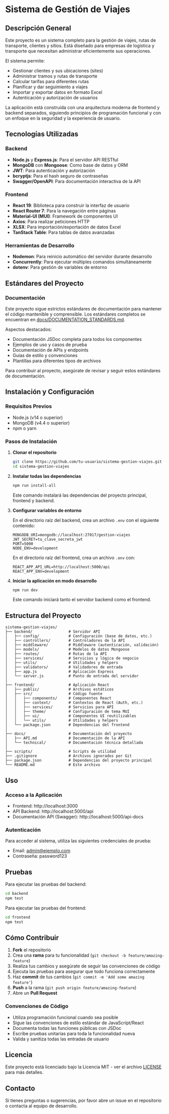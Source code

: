 # Sistema de Gestión de Viajes

## Descripción General

Este proyecto es un sistema completo para la gestión de viajes, rutas de transporte, clientes y sitios. Está diseñado para empresas de logística y transporte que necesitan administrar eficientemente sus operaciones.

El sistema permite:
- Gestionar clientes y sus ubicaciones (sites)
- Administrar tramos y rutas de transporte
- Calcular tarifas para diferentes rutas
- Planificar y dar seguimiento a viajes
- Importar y exportar datos en formato Excel
- Autenticación y autorización de usuarios

La aplicación está construida con una arquitectura moderna de frontend y backend separados, siguiendo principios de programación funcional y con un enfoque en la seguridad y la experiencia de usuario.

## Tecnologías Utilizadas

### Backend
- **Node.js** y **Express.js**: Para el servidor API RESTful
- **MongoDB** con **Mongoose**: Como base de datos y ORM
- **JWT**: Para autenticación y autorización
- **bcryptjs**: Para el hash seguro de contraseñas
- **Swagger/OpenAPI**: Para documentación interactiva de la API

### Frontend
- **React 19**: Biblioteca para construir la interfaz de usuario
- **React Router 7**: Para la navegación entre páginas
- **Material-UI (MUI)**: Framework de componentes UI
- **Axios**: Para realizar peticiones HTTP
- **XLSX**: Para importación/exportación de datos Excel
- **TanStack Table**: Para tablas de datos avanzadas

### Herramientas de Desarrollo
- **Nodemon**: Para reinicio automático del servidor durante desarrollo
- **Concurrently**: Para ejecutar múltiples comandos simultáneamente
- **dotenv**: Para gestión de variables de entorno

## Estándares del Proyecto

### Documentación
Este proyecto sigue estrictos estándares de documentación para mantener el código mantenible y comprensible. Los estándares completos se encuentran en [docs/DOCUMENTATION_STANDARDS.md](docs/DOCUMENTATION_STANDARDS.md).

Aspectos destacados:
- Documentación JSDoc completa para todos los componentes
- Ejemplos de uso y casos de prueba
- Documentación de APIs y endpoints
- Guías de estilo y convenciones
- Plantillas para diferentes tipos de archivos

Para contribuir al proyecto, asegúrate de revisar y seguir estos estándares de documentación.

## Instalación y Configuración

### Requisitos Previos
- Node.js (v14 o superior)
- MongoDB (v4.4 o superior)
- npm o yarn

### Pasos de Instalación

1. **Clonar el repositorio**
   ```bash
   git clone https://github.com/tu-usuario/sistema-gestion-viajes.git
   cd sistema-gestion-viajes
   ```

2. **Instalar todas las dependencias**
   ```bash
   npm run install-all
   ```
   Este comando instalará las dependencias del proyecto principal, frontend y backend.

3. **Configurar variables de entorno**
   
   En el directorio raíz del backend, crea un archivo `.env` con el siguiente contenido:
   ```
   MONGODB_URI=mongodb://localhost:27017/gestion-viajes
   JWT_SECRET=tu_clave_secreta_jwt
   PORT=5000
   NODE_ENV=development
   ```

   En el directorio raíz del frontend, crea un archivo `.env` con:
   ```
   REACT_APP_API_URL=http://localhost:5000/api
   REACT_APP_ENV=development
   ```

4. **Iniciar la aplicación en modo desarrollo**
   ```bash
   npm run dev
   ```
   Este comando iniciará tanto el servidor backend como el frontend.

## Estructura del Proyecto

```
sistema-gestion-viajes/
├── backend/                # Servidor API
│   ├── config/             # Configuración (base de datos, etc.)
│   ├── controllers/        # Controladores de la API
│   ├── middleware/         # Middleware (autenticación, validación)
│   ├── models/             # Modelos de datos Mongoose
│   ├── routes/             # Rutas de la API
│   ├── services/           # Servicios y lógica de negocio
│   ├── utils/              # Utilidades y helpers
│   ├── validators/         # Validadores de entrada
│   ├── app.js              # Aplicación Express
│   └── server.js           # Punto de entrada del servidor
│
├── frontend/               # Aplicación React
│   ├── public/             # Archivos estáticos
│   ├── src/                # Código fuente
│   │   ├── components/     # Componentes React
│   │   ├── context/        # Contextos de React (Auth, etc.)
│   │   ├── services/       # Servicios para API
│   │   ├── theme/          # Configuración de tema MUI
│   │   ├── ui/             # Componentes UI reutilizables
│   │   └── utils/          # Utilidades y helpers
│   └── package.json        # Dependencias del frontend
│
├── docs/                   # Documentación del proyecto
│   ├── API.md              # Documentación de la API
│   └── technical/          # Documentación técnica detallada
│
├── scripts/                # Scripts de utilidad
├── .gitignore              # Archivos ignorados por Git
├── package.json            # Dependencias del proyecto principal
└── README.md               # Este archivo
```

## Uso

### Acceso a la Aplicación
- Frontend: http://localhost:3000
- API Backend: http://localhost:5000/api
- Documentación API (Swagger): http://localhost:5000/api-docs

### Autenticación
Para acceder al sistema, utiliza las siguientes credenciales de prueba:
- Email: admin@ejemplo.com
- Contraseña: password123

## Pruebas

Para ejecutar las pruebas del backend:
```bash
cd backend
npm test
```

Para ejecutar las pruebas del frontend:
```bash
cd frontend
npm test
```

## Cómo Contribuir

1. **Fork** el repositorio
2. Crea una **rama** para tu funcionalidad (`git checkout -b feature/amazing-feature`)
3. Realiza tus cambios y asegúrate de seguir las convenciones de código
4. Ejecuta las pruebas para asegurar que todo funciona correctamente
5. Haz **commit** de tus cambios (`git commit -m 'Add some amazing feature'`)
6. **Push** a la rama (`git push origin feature/amazing-feature`)
7. Abre un **Pull Request**

### Convenciones de Código
- Utiliza programación funcional cuando sea posible
- Sigue las convenciones de estilo estándar de JavaScript/React
- Documenta todas las funciones públicas con JSDoc
- Escribe pruebas unitarias para toda la funcionalidad nueva
- Valida y sanitiza todas las entradas de usuario

## Licencia

Este proyecto está licenciado bajo la Licencia MIT - ver el archivo [LICENSE](LICENSE) para más detalles.

## Contacto

Si tienes preguntas o sugerencias, por favor abre un issue en el repositorio o contacta al equipo de desarrollo.

